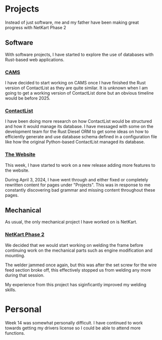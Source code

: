 # Projects
Instead of just software, me and my father have been making great progress with NetKart Phase 2

## Software
With software projects, I have started to explore the use of databases with Rust-based web applications.

### [CAMS](../../projects/cams/)
I have decided to start working on CAMS once I have finished the Rust version of ContactList as they are quite similar. It is unknown when I am going to get a working version of ContactList done but an obvious timeline would be before 2025.

### [ContactList](../../projects/contactlist/)
I have been doing more research on how ContactList would be structured and how it would manage its database. I have messaged with some on the development team for the Rust Diesel ORM to get some ideas on how to efficiently generate and use database schema defined in a configuration file like how the original Python-based ContactList managed its database.

### [The Website](../../projects/ctclsite/)
This week, I have started to work on a new release adding more features to the website.

During April 3, 2024, I have went through and either fixed or completely rewritten content for pages under "Projects". This was in response to me constantly discovering bad grammar and missing content throughout these pages.

## Mechanical
As usual, the only mechanical project I have worked on is NetKart. 

### [NetKart Phase 2](../../projects/netkart/)
We decided that we would start working on welding the frame before continuing work on the mechanical parts such as engine modification and mounting.

The welder jammed once again, but this was after the set screw for the wire feed section broke off, this effectively stopped us from welding any more during that session.

My experience from this project has siginficantly improved my welding skills.

# Personal
Week 14 was somewhat personally difficult. I have continued to work towards getting my drivers license so I could be able to attend more functions.



